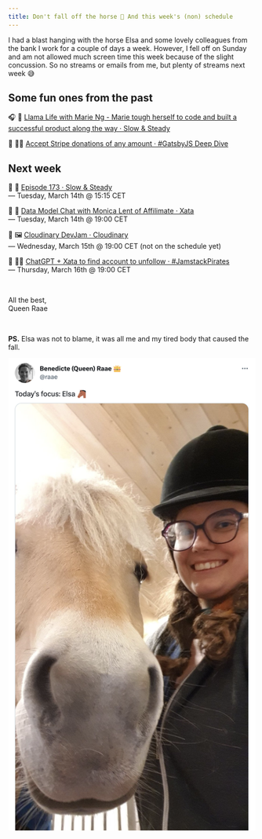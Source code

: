 ```yaml
---
title: Don't fall off the horse 🐴 And this week's (non) schedule
---
```


I had a blast hanging with the horse Elsa and some lovely colleagues from the bank I work for a couple of days a week. However, I fell off on Sunday and am not allowed much screen time this week because of the slight concussion. So no streams or emails from me, but plenty of streams next week 😅

## Some fun ones from the past

🎧 🐢 [Llama Life with Marie Ng - Marie tough herself to code and built a successful product along the way · Slow & Steady](https://www.slowandsteadypodcast.com/episodes/128-draft)

🔴 🏴‍☠️ [Accept Stripe donations of any amount · #GatsbyJS Deep Dive](https://www.youtube.com/live/lVMNrThbQOM)

## Next week

🔴 🐢 [Episode 173 · Slow & Steady](https://www.youtube.com/live/cjz7o-a2bG8)\
— Tuesday, March 14th @ 15:15 CET

🔴 🦋 [Data Model Chat with Monica Lent of Affilimate · Xata](https://www.youtube.com/live/mukKhU3XXZU)\
— Tuesday, March 14th @ 19:00 CET

🔴 🖼️ [Cloudinary DevJam · Cloudinary](https://www.youtube.com/@Cloudinary/streams)\
— Wednesday, March 15th @ 19:00 CET (not on the schedule yet)

🔴 🏴‍☠️ [ChatGPT + Xata to find account to unfollow · #JamstackPirates](https://www.youtube.com/live/PmbSFeDzg0U)\
— Thursday, March 16th @ 19:00 CET

&nbsp;

All the best,\
Queen Raae

&nbsp;

**PS.** Elsa was not to blame, it was all me and my tired body that caused the fall.

[![Me and the horse Elsa](./tweet.png)](https://twitter.com/raae/status/1632063335452606465)
